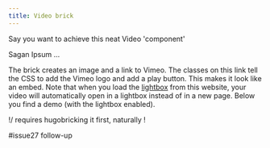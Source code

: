 ```yaml
---
title: Video brick
---
```



Say you want to achieve this neat Video 'component'

Sagan Ipsum ...

The brick creates an image and a link to Vimeo. The classes on this link tell the CSS to add the Vimeo logo and add a play button. This makes it look like an embed. Note that when you load the [lightbox](/add-ons/lightbox/) from this website, your video will automatically open in a lightbox instead of in a new page. Below you find a demo (with the lightbox enabled).

\!/ requires hugobricking it first, naturally !

#issue27 follow-up
